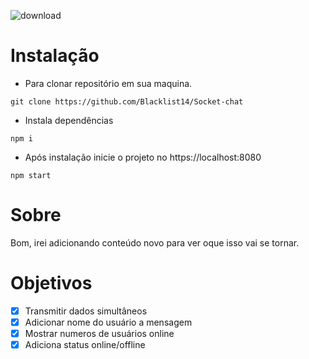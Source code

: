 ![download](https://user-images.githubusercontent.com/79177415/153426122-b5631610-b85d-4234-b068-a6e5dbb5aa86.gif)
# Instalação
- Para clonar repositório em sua maquina. 
 ```git
git clone https://github.com/Blacklist14/Socket-chat 
```
- Instala dependências
```npm
npm i
``` 
 - Após instalação inicie o projeto no https://localhost:8080
```npm
npm start
```

# Sobre
Bom, irei adicionando conteúdo novo para ver oque isso vai se tornar.
# Objetivos

- [x] Transmitir dados simultâneos
- [x] Adicionar nome do usuário a mensagem
- [x] Mostrar numeros de usuários online
- [x] Adiciona status online/offline
